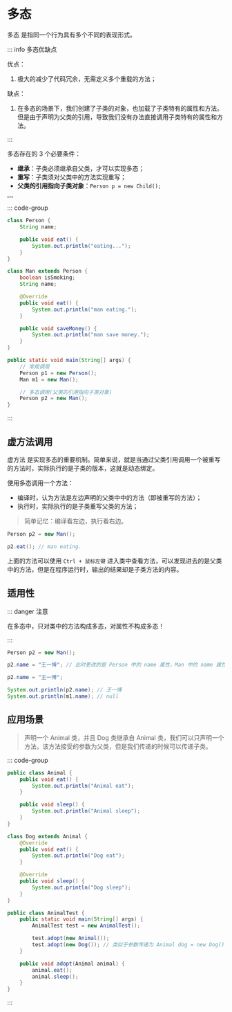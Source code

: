 # 多态

多态 是指同一个行为具有多个不同的表现形式。



::: info 多态优缺点

优点：

1. 极大的减少了代码冗余，无需定义多个重载的方法；

缺点：

1. 在多态的场景下，我们创建了子类的对象，也加载了子类特有的属性和方法。但是由于声明为父类的引用，导致我们没有办法直接调用子类特有的属性和方法。

:::



多态存在的 3 个必要条件：

- **继承**：子类必须继承自父类，才可以实现多态；
- **重写**：子类须对父类中的方法实现重写；
- **父类的引用指向子类对象**：`Person p = new Child();`

<img src="https://www.runoob.com/wp-content/uploads/2013/12/2DAC601E-70D8-4B3C-86CC-7E4972FC2466.jpg" alt="img" style="zoom: 33%;" />

::: code-group

```java [Person]
class Person {
    String name;

    public void eat() {
        System.out.println("eating...");
    }
}
```

```java [Man]
class Man extends Person {
    boolean isSmoking;
    String name;

    @Override
    public void eat() {
        System.out.println("man eating.");
    }

    public void saveMoney() {
        System.out.println("man save money.");
    }
}
```

```java [test]
public static void main(String[] args) {
    // 常规调用
    Person p1 = new Person();
    Man m1 = new Man();

    // 多态调用(父类的引用指向子类对象)
    Person p2 = new Man();
}
```

:::



## 虚方法调用

虚方法 是实现多态的重要机制。简单来说，就是当通过父类引用调用一个被重写的方法时，实际执行的是子类的版本，这就是动态绑定。

使用多态调用一个方法：

- 编译时，认为方法是左边声明的父类中中的方法（即被重写的方法）；
- 执行时，实际执行的是子类重写父类的方法；

>简单记忆：编译看左边，执行看右边。



```java
Person p2 = new Man();

p2.eat(); // man eating.
```

上面的方法可以使用 `Ctrl + 鼠标左键` 进入类中查看方法，可以发现进去的是父类中的方法，但是在程序运行时，输出的结果却是子类方法的内容。



## 适用性

::: danger 注意

在多态中，只对类中的方法构成多态，对属性不构成多态！

:::

```java
Person p2 = new Man();

p2.name = "王一博"; // 此时更改的是 Person 中的 name 属性，Man 中的 name 属性并未发生变化

p2.name = "王一博";

System.out.println(p2.name); // 王一博
System.out.println(m1.name); // null
```



## 应用场景

>声明一个 Animal 类，并且 Dog 类继承自 Animal 类，我们可以只声明一个方法，该方法接受的参数为父类，但是我们传递的时候可以传递子类。

::: code-group

```java
public class Animal {
    public void eat() {
        System.out.println("Animal eat");
    }

    public void sleep() {
        System.out.println("Animal sleep");
    }
}

class Dog extends Animal {
    @Override
    public void eat() {
        System.out.println("Dog eat");
    }

    @Override
    public void sleep() {
        System.out.println("Dog sleep");
    }
}
```

```java [6]
public class AnimalTest {
    public static void main(String[] args) {
        AnimalTest test = new AnimalTest();

        test.adopt(new Animal());
        test.adopt(new Dog()); // 类似于参数传递为 Animal dog = new Dog();
    }

    public void adopt(Animal animal) {
        animal.eat();
        animal.sleep();
    }
}
```

:::
